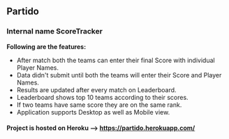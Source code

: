 ## Partido

### Internal name ScoreTracker

**Following are the features:**
 - After match both the teams can enter their final Score with individual Player Names.
 - Data didn't submit until both the teams will enter their Score and Player Names.
 - Results are updated after every match on Leaderboard.
 - Leaderboard shows top 10 teams according to their scores.
 - If two teams have same score they are on the same rank.
 - Application supports Desktop as well as Mobile view.
 
 #### Project is hosted on Heroku --> <a href="https://partido.herokuapp.com/" target="_blank">https://partido.herokuapp.com/</a>
